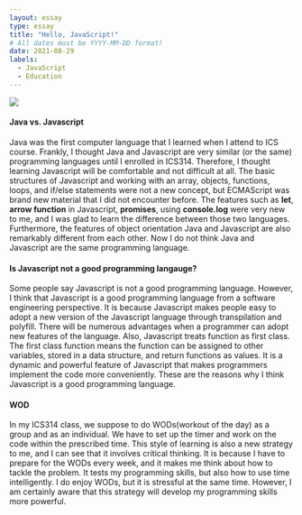 ```yaml
---
layout: essay
type: essay
title: "Hello, JavaScript!"
# All dates must be YYYY-MM-DD format!
date: 2021-08-29
labels:
  - JavaScript
  - Education
---
```



<img class="ui centered image medium rounded" src="{{ site.baseurl }}/images/javascript_image.png">
  
   
    
     
     
  #### Java vs. Javascript

Java was the first computer language that I learned when I attend to ICS course. Frankly, I thought Java and Javascript are very similar (or the same) programming languages until I enrolled in ICS314. Therefore, I thought learning Javascript will be comfortable and not difficult at all. The basic structures of Javascript and working with an array, objects, functions, loops, and if/else statements were not a new concept, but  ECMAScript was brand new material that I did not encounter before. The features such as **let**, **arrow function** in Javascript, **promises**, using **console.log** were very new to me, and I was glad to learn the difference between those two languages. Furthermore, the features of object orientation Java and Javascript are also remarkably different from each other. Now I do not think Java and Javascript are the same programming language.


  #### Is Javascript not a good programming langauge?

Some people say Javascript is not a good programming language. However, I think that Javascript is a good programming language from a software engineering perspective. It is because Javascript makes people easy to adopt a new version of the Javascript language through transpilation and polyfill. There will be numerous advantages when a programmer can adopt new features of the language. Also, Javascript treats function as first class. The first class function means the function can be assigned to other variables, stored in a data structure, and return functions as values. It is a dynamic and powerful feature of Javascript that makes programmers implement the code more conveniently. These are the reasons why I think Javascript is a good programming language.


  #### WOD

In my ICS314 class, we suppose to do WODs(workout of the day) as a group and as an individual. We have to set up the timer and work on the code within the prescribed time. This style of learning is also a new strategy to me, and I can see that it involves critical thinking. It is because I have to prepare for the WODs every week, and it makes me think about how to tackle the problem. It tests my programming skills, but also how to use time intelligently. I do enjoy WODs, but it is stressful at the same time. However, I am certainly aware that this strategy will develop my programming skills more powerful.








